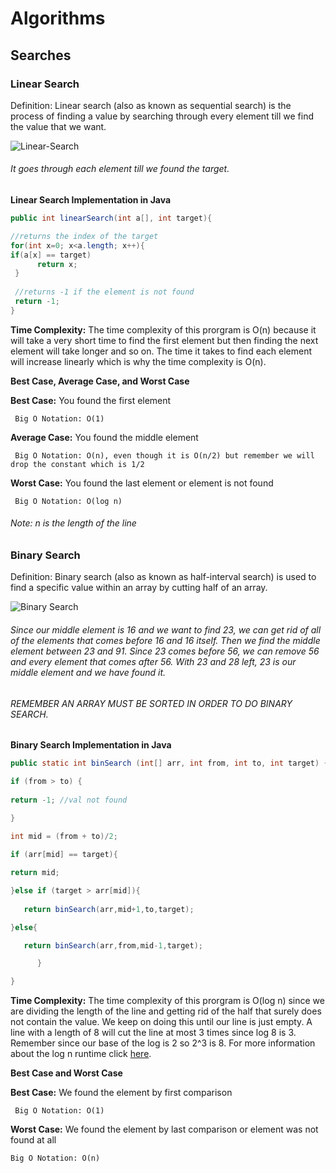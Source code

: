 # Algorithms

## Searches

### Linear Search 

Definition: Linear search (also as known as sequential search) is the process of finding a value by searching through every element till we find the value that we want.

![Linear-Search](https://user-images.githubusercontent.com/42160652/71761075-d57d0800-2e94-11ea-88b9-98264291afa3.png)
###### It goes through each element till we found the target.

**Linear Search Implementation in Java**
```java
public int linearSearch(int a[], int target){

//returns the index of the target 
for(int x=0; x<a.length; x++){
if(a[x] == target)
      return x;
 }
 
 //returns -1 if the element is not found
 return -1;
}
```

**Time Complexity:** The time complexity of this prorgram is O(n) because it will take a very short time to find the first
element but then finding the next element will take longer and so on. The time it takes to find each element will increase linearly which is why the time complexity is O(n).

__Best Case, Average Case, and Worst Case__ 

**Best Case:** You found the first element                           
      
     Big O Notation: O(1)

**Average Case:** You found the middle element
     
     Big O Notation: O(n), even though it is O(n/2) but remember we will drop the constant which is 1/2

**Worst Case:** You found the last element or element is not found
     
     Big O Notation: O(log n)
   
###### Note: n is the length of the line
      
### Binary Search 

Definition: Binary search (also as known as half-interval search) is used to find a specific value within an array by cutting half of an array.

![Binary Search](https://www.geeksforgeeks.org/wp-content/uploads/Binary-Search.png)
###### Since our middle element is 16 and we want to find 23, we can get rid of all of the elements that comes before 16 and 16 itself. Then we find the middle element between 23 and 91. Since 23 comes before 56, we can remove 56 and every element that comes after 56. With 23 and 28 left, 23 is our middle element and we have found it.
###### REMEMBER AN ARRAY MUST BE SORTED IN ORDER TO DO BINARY SEARCH.

**Binary Search Implementation in Java**
```java
public static int binSearch (int[] arr, int from, int to, int target) {

if (from > to) {
  
return -1; //val not found 

}
  
int mid = (from + to)/2;

if (arr[mid] == target){

return mid;

}else if (target > arr[mid]){
   
   return binSearch(arr,mid+1,to,target);

}else{

   return binSearch(arr,from,mid-1,target);

      }

}
```

**Time Complexity:** The time complexity of this prorgram is O(log n) since we are dividing the length of the line and getting rid of the half that surely does not contain the value. We keep on doing this until our line is just empty. A line with a length of 8 will cut the line at most 3 times since log 8 is 3. Remember since our base of the log is 2 so 2^3 is 8. For more information about the log n runtime click [here](https://github.com/fayedraza/Big-O#olog-n-runtime).

__Best Case and Worst Case__

**Best Case:** We found the element by first comparison

     Big O Notation: O(1)

**Worst Case:** We found the element by last comparison or element was not found at all

    Big O Notation: O(n)




